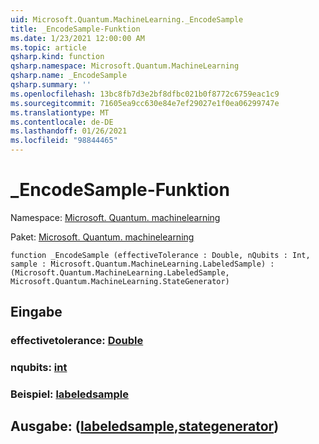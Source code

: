 ```yaml
---
uid: Microsoft.Quantum.MachineLearning._EncodeSample
title: _EncodeSample-Funktion
ms.date: 1/23/2021 12:00:00 AM
ms.topic: article
qsharp.kind: function
qsharp.namespace: Microsoft.Quantum.MachineLearning
qsharp.name: _EncodeSample
qsharp.summary: ''
ms.openlocfilehash: 13bc8fb7d3e2bf8dfbc021b0f8772c6759eac1c9
ms.sourcegitcommit: 71605ea9cc630e84e7ef29027e1f0ea06299747e
ms.translationtype: MT
ms.contentlocale: de-DE
ms.lasthandoff: 01/26/2021
ms.locfileid: "98844465"
---
```

# <a name="_encodesample-function"></a>_EncodeSample-Funktion

Namespace: [Microsoft. Quantum. machinelearning](xref:Microsoft.Quantum.MachineLearning)

Paket: [Microsoft. Quantum. machinelearning](https://nuget.org/packages/Microsoft.Quantum.MachineLearning)




```qsharp
function _EncodeSample (effectiveTolerance : Double, nQubits : Int, sample : Microsoft.Quantum.MachineLearning.LabeledSample) : (Microsoft.Quantum.MachineLearning.LabeledSample, Microsoft.Quantum.MachineLearning.StateGenerator)
```


## <a name="input"></a>Eingabe

### <a name="effectivetolerance--double"></a>effectivetolerance: [Double](xref:microsoft.quantum.lang-ref.double)




### <a name="nqubits--int"></a>nqubits: [int](xref:microsoft.quantum.lang-ref.int)




### <a name="sample--labeledsample"></a>Beispiel: [labeledsample](xref:Microsoft.Quantum.MachineLearning.LabeledSample)





## <a name="output--labeledsamplestategenerator"></a>Ausgabe: ([labeledsample](xref:Microsoft.Quantum.MachineLearning.LabeledSample),[stategenerator](xref:Microsoft.Quantum.MachineLearning.StateGenerator))

